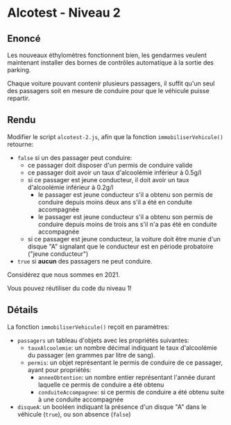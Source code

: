 # Alcotest - Niveau 2

## Enoncé

Les nouveaux éthylomètres fonctionnent bien, les gendarmes veulent maintenant installer des bornes de contrôles automatique à la sortie des parking.

Chaque voiture pouvant contenir plusieurs passagers, il suffit qu'un seul des passagers soit en mesure de conduire pour que le véhicule puisse repartir.

## Rendu

Modifier le script `alcotest-2.js`, afin que la fonction `immobiliserVehicule()` retourne:

- `false` si un des passager peut conduire:
    - ce passager doit disposer d'un permis de conduire valide
    - ce passager doit avoir un taux d'alcoolémie inférieur à 0.5g/l
    - si ce passager est jeune conducteur, il doit avoir un taux d'alcoolémie inférieur à 0.2g/l
        - le passager est jeune conducteur s'il a obtenu son permis de conduire depuis moins deux ans s'il a été en conduite accompagnée
        - le passager est jeune conducteur s'il a obtenu son permis de conduire depuis moins de trois ans s'il n'a pas été en conduite accompagnée
    - si ce passager est jeune conducteur, la voiture doit être munie d'un disque "A" signalant que le conducteur est en période probatoire ("jeune conducteur")
- `true` si **aucun** des passagers ne peut conduire.

Considérez que nous sommes en 2021.

Vous pouvez réutiliser du code du niveau 1!

## Détails

La fonction `immobiliserVehicule()` reçoit en paramètres:

- `passagers` un tableau d'objets avec les propriétés suivantes:
    - `tauxAlcoolemie`: un nombre décimal indiquant le taux d'alcoolémie du passager (en grammes par litre de sang).
    - `permis`: un objet représentant le permis de conduire de ce passager, ayant pour propriétés:
        - `anneeObtention`: un nombre entier représentant l'année durant laquelle ce permis de conduire a été obtenu
        - `conduiteAccompagnee`: si ce permis de conduire a été obtenu suite à une conduite accompagnée
- `disqueA`: un booléen indiquant la présence d'un disque "A" dans le véhicule (`true`), ou son absence (`false`)